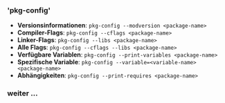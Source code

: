### 'pkg-config'
- **Versionsinformationen**: `pkg-config --modversion <package-name>`
- **Compiler-Flags**: `pkg-config --cflags <package-name>`
- **Linker-Flags**: `pkg-config --libs <package-name>`
- **Alle Flags**: `pkg-config --cflags --libs <package-name>`
- **Verfügbare Variablen**: `pkg-config --print-variables <package-name>`
- **Spezifische Variable**: `pkg-config --variable=<variable-name> <package-name>`
- **Abhängigkeiten**: `pkg-config --print-requires <package-name>`


### weiter ...
